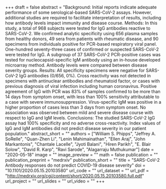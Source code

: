 +++
draft = false
abstract = "Background: Initial reports indicate adequate performance of some serological-based SARS-CoV-2 assays. However, additional studies are required to facilitate interpretation of results, including how antibody levels impact immunity and disease course. Methods: In this study, a total of 968 subjects were tested for IgG antibodies reactive to SARS-CoV-2. We confirmed analytic specificity using 656 plasma samples from healthy donors, 49 sera from patients with rheumatic disease, and 90 specimens from individuals positive for PCR-based respiratory viral panel. One-hundred seventy-three cases of confirmed or suspected SARS-CoV-2 were tested for IgG. A subgroup of 37 SARS-CoV-2 PCR-positive cases was tested for nucleocapsid-specific IgM antibody using an in-house developed microarray method. Antibody levels were compared between disease severity groups. Results: All specificity specimens were negative for SARS-CoV-2 IgG antibodies (0/656, 0%). Cross reactivity was not detected in specimens with antinuclear antibodies and rheumatoid factor, or cases with previous diagnosis of viral infection including human coronavirus. Positive agreement of IgG with PCR was 83% of samples confirmed to be more than 14 days from symptom onset, with less than 100% sensitivity attributable to a case with severe immunosuppression. Virus-specific IgM was positive in a higher proportion of cases less than 3 days from symptom onset. No association was observed between mild and severe disease course with respect to IgG and IgM levels. Conclusions: The studied SARS-CoV-2 IgG assay had 100% specificity and no adverse cross-reactivity. Index values of IgG and IgM antibodies did not predict disease severity in our patient population."
abstract_short = ""
authors = ["William S. Phipps", "Jeffrey A. SoRelle", "Quan-Zhen Li", "Lenin Mahimainathan", "Ellen Araj", "John Markantonis", "Chantale Lacelle", "Jyoti Balani", "Hiren Parikh", "E. Blair Solow", "David R. Karp", "Ravi Sarode", "Alagarraju Muthukumar"]
date = "2020-05-18"
image = ""
image_preview = ""
math = false
publication = ""
publication_preprint = "medrxiv"
publication_short = ""
title = "SARS-CoV-2 Antibody responses do not predict COVID-19 disease severity"
doi = "10.1101/2020.05.15.20103580"
url_code = ""
url_dataset = ""
url_pdf = "http://medrxiv.org/cgi/content/short/2020.05.15.20103580.full.pdf"
url_project = ""
url_slides = ""
url_video = ""
+++